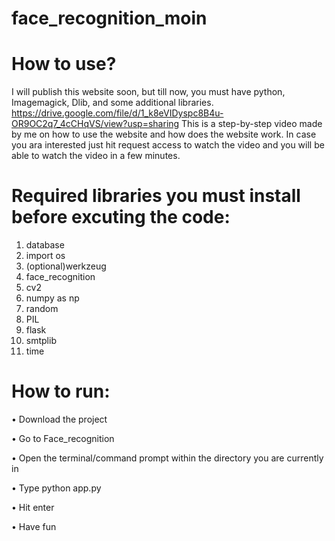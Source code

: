 # face_recognition_moin
# How to use?
I will publish this website soon, but till now, you must have python, Imagemagick, Dlib, and some additional libraries.
https://drive.google.com/file/d/1_k8eVIDyspc8B4u-OR9OC2q7_4cCHqVS/view?usp=sharing
This is a step-by-step video made by me on how to use the website and how does the website work. In case you ara interested just hit request access to watch the video and you will be able to watch the video in a few minutes.

# Required libraries you must install before excuting the code:
  1.	database
  2.	import os
  3.	(optional)werkzeug 
  4.	face_recognition
  5.	cv2
  6.	numpy as np
  7.	random
  8.	PIL
  9.	flask
  10.	smtplib
  11.	time

# How to run:
  •	Download the project
  
  •	Go to Face_recognition
  
  •	Open the terminal/command prompt within the directory you are currently in
  
  •	Type python app.py
  
  •	Hit enter
  
  •	Have fun
